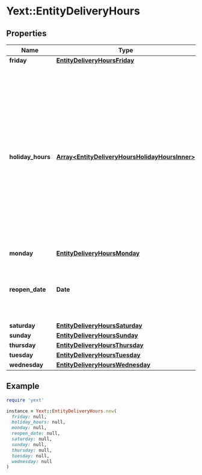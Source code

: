 # Yext::EntityDeliveryHours

## Properties

| Name | Type | Description | Notes |
| ---- | ---- | ----------- | ----- |
| **friday** | [**EntityDeliveryHoursFriday**](EntityDeliveryHoursFriday.md) |  | [optional] |
| **holiday_hours** | [**Array&lt;EntityDeliveryHoursHolidayHoursInner&gt;**](EntityDeliveryHoursHolidayHoursInner.md) |  **NOTE:** The list of Holiday Hours that you send us must be comprehensive. For example, if you send us a list of Holiday Hours that does not include Holiday Hours that you sent in your last update, Yext considers the missing Holiday Hours to be deleted, and we remove them.    Array must be ordered.   Filtering Type: &#x60;list of object&#x60; | [optional] |
| **monday** | [**EntityDeliveryHoursMonday**](EntityDeliveryHoursMonday.md) |  | [optional] |
| **reopen_date** | **Date** |  Date must be on or after 1970-01-01 Date must be before or on 2038-01-01  Filtering Type: &#x60;date&#x60; | [optional] |
| **saturday** | [**EntityDeliveryHoursSaturday**](EntityDeliveryHoursSaturday.md) |  | [optional] |
| **sunday** | [**EntityDeliveryHoursSunday**](EntityDeliveryHoursSunday.md) |  | [optional] |
| **thursday** | [**EntityDeliveryHoursThursday**](EntityDeliveryHoursThursday.md) |  | [optional] |
| **tuesday** | [**EntityDeliveryHoursTuesday**](EntityDeliveryHoursTuesday.md) |  | [optional] |
| **wednesday** | [**EntityDeliveryHoursWednesday**](EntityDeliveryHoursWednesday.md) |  | [optional] |

## Example

```ruby
require 'yext'

instance = Yext::EntityDeliveryHours.new(
  friday: null,
  holiday_hours: null,
  monday: null,
  reopen_date: null,
  saturday: null,
  sunday: null,
  thursday: null,
  tuesday: null,
  wednesday: null
)
```

